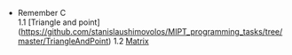   - Remember C  
    1.1 [Triangle and point]
    (https://github.com/stanislaushimovolos/MIPT_programming_tasks/tree/master/TriangleAndPoint)
    1.2 [Matrix](https://github.com/stanislaushimovolos/MIPT_programming_tasks/tree/master/Matrix)

